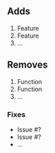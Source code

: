 ## Adds
1. Feature
2. Feature
3. ...

## Removes
1. Function
2. Function
3. ...

### Fixes
* Issue #?
* Issue #?
* ...
